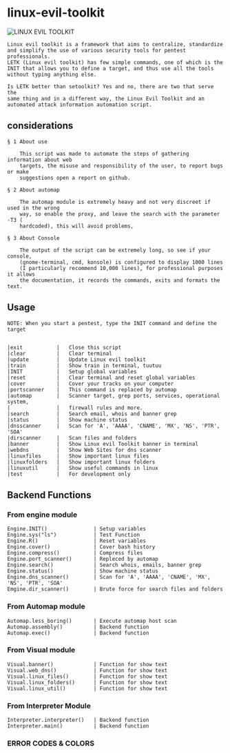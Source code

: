 # linux-evil-toolkit

![LINUX EVIL TOOLKIT](https://user-images.githubusercontent.com/36008397/92520390-83da0980-f1e9-11ea-821a-4f4fe3420e2e.png)


    Linux evil toolkit is a framework that aims to centralize, standardize 
    and simplify the use of various security tools for pentest professionals.
    LETK (Linux evil toolkit) has few simple commands, one of which is the
    INIT that allows you to define a target, and thus use all the tools 
    without typing anything else.

    Is LETK better than setoolkit? Yes and no, there are two that serve the
    same thing and in a different way, the Linux Evil Toolkit and an 
    automated attack information automation script.


##  considerations

    
    § 1 About use

        This script was made to automate the steps of gathering information about web
        targets, the misuse and responsibility of the user, to report bugs or make
        suggestions open a report on github.

    § 2 About automap

        The automap module is extremely heavy and not very discreet if used in the wrong
        way, so enable the proxy, and leave the search with the parameter -T3 (
        hardcoded), this will avoid problems,

    § 3 About Console

        The output of the script can be extremely long, so see if your console, 
        (gnome-terminal, cmd, konsole) is configured to display 1000 lines 
        (I particularly recommend 10,000 lines), for professional purposes it allows
        the documentation, it records the commands, exits and formats the text.  


##  Usage

	NOTE: When you start a pentest, type the INIT command and define the target

    
    |exit           |   Close this script                                           
    |clear          |   Clear terminal                                              
    |update         |   Update Linux evil toolkit                                   
    |train          |   Show train in terminal, tuutuu                              
    |INIT           |   Setup global variables                                      
    |reset          |   Clear terminal and reset global variables                   
    |cover          |   Cover your tracks on your computer                          
    |portscanner    |   This command is replaced by automap                         
    |automap        |   Scanner target, grep ports, services, operational system,   
    |               |   firewall rules and more.                                       
    |search         |   Search email, whois and banner grep      
    |status         |   Show machine status         
    |dnsscanner     |   Scan for 'A', 'AAAA', 'CNAME', 'MX', 'NS', 'PTR', 'SOA'         
    |dirscanner     |   Scan files and folders       
    |banner         |   Show Linux evil Toolkit banner in terminal      
    |webdns         |   Show Web Sites for dns scanner      
    |linuxfiles     |   Show important linux files      
    |linuxfolders   |   Show important linux folders        
    |linuxutil      |   Show useful commands in linux       
    |test           |   For development only        


##  Backend Functions

###     From engine module

    Engine.INIT()               | Setup variables
    Engine.sys("ls")            | Test Function
    Engine.R()                  | Reset variables
    Engine.cover()              | Cover bash history
    Engine.compress()           | Compress files
    Engine.port_scanner()       | Repleced by automap
    Engine.search()             | Search whois, emails, banner grep
    Engine.status()             | Show machine status
    Engine.dns_scanner()        | Scan for 'A', 'AAAA', 'CNAME', 'MX', 'NS', 'PTR', 'SOA'
    Emgine.dir_scanner()        | Brute force for search files and folders

###     From Automap module

    Automap.less_boring()       | Execute automap host scan
    Automap.assembly()          | Backend function
    Automap.exec()              | Backend function 


###     From Visual module

    Visual.banner()             | Function for show text 
	Visual.web_dns()            | Function for show text
	Visual.linux_files()        | Function for show text
	Visual.linux_folders()      | Function for show text
	Visual.linux_util()         | Function for show text
  

###     From Interpreter Module

    Interpreter.interpreter()   | Backend function
    Interpreter.main()          | Backend function


### ERROR CODES & COLORS
